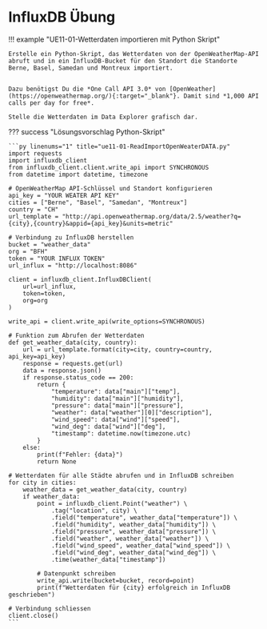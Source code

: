 # InfluxDB Übung

!!! example "UE11-01-Wetterdaten importieren mit Python Skript"

    Erstelle ein Python-Skript, das Wetterdaten von der OpenWeatherMap-API abruft und in ein InfluxDB-Bucket für den Standort die Standorte Berne, Basel, Samedan und Montreux importiert.
    

    Dazu benötigst Du die *One Call API 3.0* von [OpenWeather](https://openweathermap.org/){:target="_blank"}. Damit sind *1,000 API calls per day for free*.

    Stelle die Wetterdaten im Data Explorer grafisch dar.




??? success "Lösungsvorschlag Python-Skript" 

    ```py linenums="1" title="ue11-01-ReadImportOpenWeaterDATA.py"
    import requests
    import influxdb_client
    from influxdb_client.client.write_api import SYNCHRONOUS
    from datetime import datetime, timezone
    
    # OpenWeatherMap API-Schlüssel und Standort konfigurieren
    api_key = "YOUR WEATER API KEY"
    cities = ["Berne", "Basel", "Samedan", "Montreux"]
    country = "CH"
    url_template = "http://api.openweathermap.org/data/2.5/weather?q={city},{country}&appid={api_key}&units=metric"
    
    # Verbindung zu InfluxDB herstellen
    bucket = "weather_data"
    org = "BFH"
    token = "YOUR INFLUX TOKEN"
    url_influx = "http://localhost:8086"
    
    client = influxdb_client.InfluxDBClient(
        url=url_influx,
        token=token,
        org=org
    )
    
    write_api = client.write_api(write_options=SYNCHRONOUS)
    
    # Funktion zum Abrufen der Wetterdaten
    def get_weather_data(city, country):
        url = url_template.format(city=city, country=country, api_key=api_key)
        response = requests.get(url)
        data = response.json()
        if response.status_code == 200:
            return {
                "temperature": data["main"]["temp"],
                "humidity": data["main"]["humidity"],
                "pressure": data["main"]["pressure"],
                "weather": data["weather"][0]["description"],
                "wind_speed": data["wind"]["speed"],
                "wind_deg": data["wind"]["deg"],
                "timestamp": datetime.now(timezone.utc)
            }
        else:
            print(f"Fehler: {data}")
            return None
    
    # Wetterdaten für alle Städte abrufen und in InfluxDB schreiben
    for city in cities:
        weather_data = get_weather_data(city, country)
        if weather_data:
            point = influxdb_client.Point("weather") \
                .tag("location", city) \
                .field("temperature", weather_data["temperature"]) \
                .field("humidity", weather_data["humidity"]) \
                .field("pressure", weather_data["pressure"]) \
                .field("weather", weather_data["weather"]) \
                .field("wind_speed", weather_data["wind_speed"]) \
                .field("wind_deg", weather_data["wind_deg"]) \
                .time(weather_data["timestamp"])
            
            # Datenpunkt schreiben
            write_api.write(bucket=bucket, record=point)
            print(f"Wetterdaten für {city} erfolgreich in InfluxDB geschrieben")
    
    # Verbindung schliessen
    client.close()
    ```